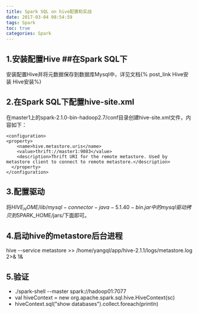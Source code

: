 ```yaml
---
title: Spark SQL on hive配置和实战
date: 2017-03-04 08:54:59
tags: Spark
toc: true
categories: Spark
---
```

## 1.安装配置Hive ##在Spark SQL下 ##
安装配置Hive并将元数据保存到数据库Mysql中，详见文档{% post_link Hive安装 Hive安装%}
<!-- more -->

## 2.在Spark SQL下配置hive-site.xml  ##
在master1上的spark-2.1.0-bin-hadoop2.7/conf目录创建hive-site.xml文件，内容如下：
```
<configuration>  
<property>
    <name>hive.metastore.uris</name>  
    <value>thrift://master1:9083</value>  
    <description>Thrift URI for the remote metastore. Used by metastore client to connect to remote metastore.</description>  
  </property>  
</configuration>  
```
## 3.配置驱动 ##
将$HIVE_HOME/lib/mysql-connector-java-5.1.40-bin.jar  中的mysql驱动拷贝到$SPARK_HOME/jars/下面即可。
## 4.启动hive的metastore后台进程  ##
hive --service metastore >> /home/yangql/app/hive-2.1.1/logs/metastore.log 2>& 1&
## 5.验证 ##
-  ./spark-shell --master spark://hadoop01:7077
- val hiveContext = new org.apache.spark.sql.hive.HiveContext(sc)
- hiveContext.sql("show databases").collect.foreach(println)
